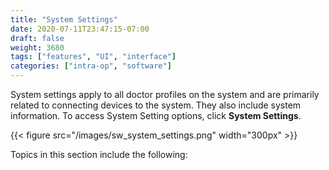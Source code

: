 ```yaml
---
title: "System Settings"
date: 2020-07-11T23:47:15-07:00
draft: false
weight: 3680
tags: ["features", "UI", "interface"]
categories: ["intra-op", "software"]
---
```


System settings apply to all doctor profiles on the system and are primarily related to connecting devices to the system. They also include system information. To access System Setting options, click **System Settings**.

{{< figure src="/images/sw_system_settings.png" width="300px" >}}

Topics in this section include the following:
